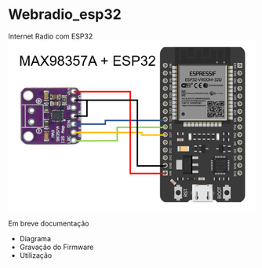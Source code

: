# Webradio_esp32
Internet Radio com ESP32
![My Image](docs/diagrama_max98357a.png)

Em breve documentação  
- Diagrama
- Gravação do Firmware  
- Utilização  



